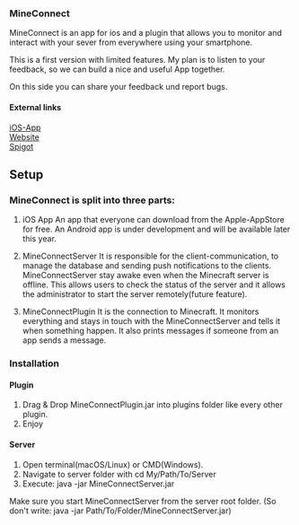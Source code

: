 ### MineConnect
 
MineConnect is an app for ios and a plugin that allows you to monitor and interact with your sever from everywhere using your smartphone.

This is a first version with limited features. My plan is to listen to your feedback, so we can build a nice and useful App together.

On this side you can share your feedback und report bugs.

#### External links
[iOS-App](https://apps.apple.com/de/app/mineconnect/id1507676445)  
[Website](https://mineconnect.ibb-games.de)  
[Spigot](https://www.spigotmc.org/resources/mineconnect.77957/)


## Setup

### MineConnect is split into three parts:
1. iOS App
An app that everyone can download from the Apple-AppStore for free.
An Android app is under development and will be available later this year.

2. MineConnectServer
It is responsible for the client-communication, to manage the database and sending push notifications to the clients.
MineConnectServer stay awake even when the Minecraft server is offline. This allows users to check the status of the server and it allows the administrator to start the server remotely(future feature).

3. MineConnectPlugin
It is the connection to Minecraft. It monitors everything and stays in touch with the MineConnectServer and tells it when something happen. It also prints messages if someone from an app sends a message.

### Installation
#### Plugin

1. Drag & Drop MineConnectPlugin.jar into plugins folder like every other plugin.
2. Enjoy

#### Server
1. Open terminal(macOS/Linux) or CMD(Windows).
2. Navigate to server folder with cd My/Path/To/Server
3. Execute: java -jar MineConnectServer.jar

Make sure you start MineConnectServer from the server root folder.
(So don't write: java -jar Path/To/Folder/MineConnectServer.jar)